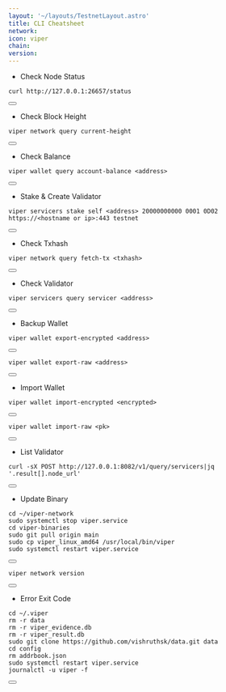 ```yaml
---
layout: '~/layouts/TestnetLayout.astro'
title: CLI Cheatsheet
network: 
icon: viper
chain: 
version: 
---
```


- Check Node Status

<div class="code-block-wrapper">
  <pre><code>curl http://127.0.0.1:26657/status</code></pre>
  <button class="copy-btn"><i class="fas fa-copy"></i></button>
</div>

- Check Block Height

<div class="code-block-wrapper">
  <pre><code>viper network query current-height</code></pre>
  <button class="copy-btn"><i class="fas fa-copy"></i></button>
</div>

- Check Balance

<div class="code-block-wrapper">
  <pre><code>viper wallet query account-balance &lt;address&gt;</code></pre>
  <button class="copy-btn"><i class="fas fa-copy"></i></button>
</div>

- Stake & Create Validator

<div class="code-block-wrapper">
  <pre><code>viper servicers stake self &lt;address&gt; 20000000000 0001 0D02 https://&lt;hostname or ip&gt;:443 testnet</code></pre>
  <button class="copy-btn"><i class="fas fa-copy"></i></button>
</div>

- Check Txhash

<div class="code-block-wrapper">
  <pre><code>viper network query fetch-tx &lt;txhash&gt;</code></pre>
  <button class="copy-btn"><i class="fas fa-copy"></i></button>
</div>

- Check Validator

<div class="code-block-wrapper">
  <pre><code>viper servicers query servicer &lt;address&gt;</code></pre>
  <button class="copy-btn"><i class="fas fa-copy"></i></button>
</div>

- Backup Wallet

<div class="code-block-wrapper">
  <pre><code>viper wallet export-encrypted &lt;address&gt;</code></pre>
  <button class="copy-btn"><i class="fas fa-copy"></i></button>
</div>

<div class="code-block-wrapper">
  <pre><code>viper wallet export-raw &lt;address&gt;</code></pre>
  <button class="copy-btn"><i class="fas fa-copy"></i></button>
</div>

- Import Wallet

<div class="code-block-wrapper">
  <pre><code>viper wallet import-encrypted &lt;encrypted&gt;</code></pre>
  <button class="copy-btn"><i class="fas fa-copy"></i></button>
</div>

<div class="code-block-wrapper">
  <pre><code>viper wallet import-raw &lt;pk&gt;</code></pre>
  <button class="copy-btn"><i class="fas fa-copy"></i></button>
</div>

- List Validator

<div class="code-block-wrapper">
  <pre><code>curl -sX POST http://127.0.0.1:8082/v1/query/servicers|jq '.result[].node_url'</code></pre>
  <button class="copy-btn"><i class="fas fa-copy"></i></button>
</div>

- Update Binary

<div class="code-block-wrapper">
  <pre><code>cd ~/viper-network
sudo systemctl stop viper.service
cd viper-binaries
sudo git pull origin main
sudo cp viper_linux_amd64 /usr/local/bin/viper
sudo systemctl restart viper.service</code></pre>
  <button class="copy-btn"><i class="fas fa-copy"></i></button>
</div>

<div class="code-block-wrapper">
  <pre><code>viper network version</code></pre>
  <button class="copy-btn"><i class="fas fa-copy"></i></button>
</div>

- Error Exit Code

<div class="code-block-wrapper">
  <pre><code>cd ~/.viper
rm -r data
rm -r viper_evidence.db
rm -r viper_result.db
sudo git clone https://github.com/vishruthsk/data.git data
cd config
rm addrbook.json
sudo systemctl restart viper.service
journalctl -u viper -f</code></pre>
  <button class="copy-btn"><i class="fas fa-copy"></i></button>
</div>
